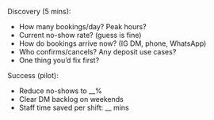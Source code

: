 Discovery (5 mins):
- How many bookings/day? Peak hours?
- Current no-show rate? (guess is fine)
- How do bookings arrive now? (IG DM, phone, WhatsApp)
- Who confirms/cancels? Any deposit use cases?
- One thing you’d fix first?

Success (pilot):
- Reduce no-shows to __%
- Clear DM backlog on weekends
- Staff time saved per shift: __ mins
